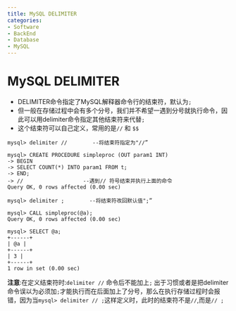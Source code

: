 ```yaml
---
title: MySQL DELIMITER
categories:
- Software
- BackEnd
- Database
- MySQL
---
```

# MySQL DELIMITER

- DELIMITER命令指定了MySQL解释器命令行的结束符，默认为`;`
- 但一般在存储过程中会有多个分号，我们并不希望一遇到分号就执行命令，因此可以用delimiter命令指定其他结束符来代替`;`
- 这个结束符可以自己定义，常用的是`//` 和 `$$`

```mysql
mysql> delimiter //        --将结束符指定为"//”

mysql> CREATE PROCEDURE simpleproc (OUT param1 INT)
-> BEGIN
-> SELECT COUNT(*) INTO param1 FROM t;
-> END;
-> //                   --遇到// 符号结束并执行上面的命令
Query OK, 0 rows affected (0.00 sec)

mysql> delimiter ;        --将结束符改回默认值";”

mysql> CALL simpleproc(@a);
Query OK, 0 rows affected (0.00 sec)

mysql> SELECT @a;
+------+
| @a |
+------+
| 3 |
+------+
1 row in set (0.00 sec)

```

 **注意**:在定义结束符时:`delimiter //` 命令后不能加上`;`  出于习惯或者是把delimiter命令误以为必须加`;`才能执行而在后面加上了分号，那么在执行存储过程时会报错，因为当`mysql> delimiter // ;`这样定义时，此时的结束符不是`//`,而是`// ;`